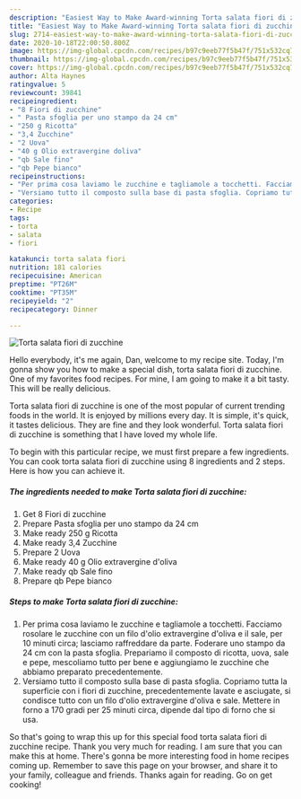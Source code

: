 ```yaml
---
description: "Easiest Way to Make Award-winning Torta salata fiori di zucchine"
title: "Easiest Way to Make Award-winning Torta salata fiori di zucchine"
slug: 2714-easiest-way-to-make-award-winning-torta-salata-fiori-di-zucchine
date: 2020-10-18T22:00:50.800Z
image: https://img-global.cpcdn.com/recipes/b97c9eeb77f5b47f/751x532cq70/torta-salata-fiori-di-zucchine-recipe-main-photo.jpg
thumbnail: https://img-global.cpcdn.com/recipes/b97c9eeb77f5b47f/751x532cq70/torta-salata-fiori-di-zucchine-recipe-main-photo.jpg
cover: https://img-global.cpcdn.com/recipes/b97c9eeb77f5b47f/751x532cq70/torta-salata-fiori-di-zucchine-recipe-main-photo.jpg
author: Alta Haynes
ratingvalue: 5
reviewcount: 39841
recipeingredient:
- "8 Fiori di zucchine"
- " Pasta sfoglia per uno stampo da 24 cm"
- "250 g Ricotta"
- "3,4 Zucchine"
- "2 Uova"
- "40 g Olio extravergine doliva"
- "qb Sale fino"
- "qb Pepe bianco"
recipeinstructions:
- "Per prima cosa laviamo le zucchine e tagliamole a tocchetti. Facciamo rosolare le zucchine con un filo d&#39;olio extravergine d&#39;oliva e il sale, per 10 minuti circa; lasciamo raffreddare da parte. Foderare uno stampo da 24 cm con la pasta sfoglia. Prepariamo il composto di ricotta, uova, sale e pepe, mescoliamo tutto per bene e aggiungiamo le zucchine che abbiamo preparato precedentemente."
- "Versiamo tutto il composto sulla base di pasta sfoglia. Copriamo tutta la superficie con i fiori di zucchine, precedentemente lavate e asciugate, si condisce tutto con un filo d&#39;olio extravergine d&#39;oliva e sale. Mettere in forno a 170 gradi per 25 minuti circa, dipende dal tipo di forno che si usa."
categories:
- Recipe
tags:
- torta
- salata
- fiori

katakunci: torta salata fiori 
nutrition: 181 calories
recipecuisine: American
preptime: "PT26M"
cooktime: "PT35M"
recipeyield: "2"
recipecategory: Dinner

---
```



![Torta salata fiori di zucchine](https://img-global.cpcdn.com/recipes/b97c9eeb77f5b47f/751x532cq70/torta-salata-fiori-di-zucchine-recipe-main-photo.jpg)

Hello everybody, it's me again, Dan, welcome to my recipe site. Today, I'm gonna show you how to make a special dish, torta salata fiori di zucchine. One of my favorites food recipes. For mine, I am going to make it a bit tasty. This will be really delicious.

Torta salata fiori di zucchine is one of the most popular of current trending foods in the world. It is enjoyed by millions every day. It is simple, it's quick, it tastes delicious. They are fine and they look wonderful. Torta salata fiori di zucchine is something that I have loved my whole life.




To begin with this particular recipe, we must first prepare a few ingredients. You can cook torta salata fiori di zucchine using 8 ingredients and 2 steps. Here is how you can achieve it.

<!--inarticleads1-->

##### The ingredients needed to make Torta salata fiori di zucchine:

1. Get 8 Fiori di zucchine
1. Prepare  Pasta sfoglia per uno stampo da 24 cm
1. Make ready 250 g Ricotta
1. Make ready 3,4 Zucchine
1. Prepare 2 Uova
1. Make ready 40 g Olio extravergine d&#39;oliva
1. Make ready qb Sale fino
1. Prepare qb Pepe bianco




<!--inarticleads2-->

##### Steps to make Torta salata fiori di zucchine:

1. Per prima cosa laviamo le zucchine e tagliamole a tocchetti. Facciamo rosolare le zucchine con un filo d&#39;olio extravergine d&#39;oliva e il sale, per 10 minuti circa; lasciamo raffreddare da parte. Foderare uno stampo da 24 cm con la pasta sfoglia. Prepariamo il composto di ricotta, uova, sale e pepe, mescoliamo tutto per bene e aggiungiamo le zucchine che abbiamo preparato precedentemente.
1. Versiamo tutto il composto sulla base di pasta sfoglia. Copriamo tutta la superficie con i fiori di zucchine, precedentemente lavate e asciugate, si condisce tutto con un filo d&#39;olio extravergine d&#39;oliva e sale. Mettere in forno a 170 gradi per 25 minuti circa, dipende dal tipo di forno che si usa.




So that's going to wrap this up for this special food torta salata fiori di zucchine recipe. Thank you very much for reading. I am sure that you can make this at home. There's gonna be more interesting food in home recipes coming up. Remember to save this page on your browser, and share it to your family, colleague and friends. Thanks again for reading. Go on get cooking!
